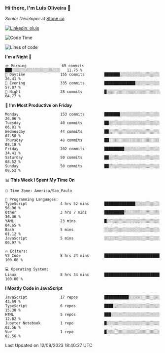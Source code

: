 ### Hi there, I'm Luis Oliveira 👋
*Senior Developer* at [Stone co](https://www.stone.com.br)  

[![Linkedin: oluis](https://img.shields.io/badge/-ooluis-blue?style=flat-square&logo=Linkedin&logoColor=white&link=https://www.linkedin.com/in/ooluis)](https://www.linkedin.com/in/ooluis/)

<!--START_SECTION:waka-->
![Code Time](http://img.shields.io/badge/Code%20Time-3%2C390%20hrs%2012%20mins-blue)

![Lines of code](https://img.shields.io/badge/From%20Hello%20World%20I%27ve%20Written-339.9%20thousand%20lines%20of%20code-blue)

**I'm a Night 🦉** 

```text
🌞 Morning                69 commits          ███░░░░░░░░░░░░░░░░░░░░░░   11.75 % 
🌆 Daytime                155 commits         ███████░░░░░░░░░░░░░░░░░░   26.41 % 
🌃 Evening                335 commits         ██████████████░░░░░░░░░░░   57.07 % 
🌙 Night                  28 commits          █░░░░░░░░░░░░░░░░░░░░░░░░   04.77 % 
```
📅 **I'm Most Productive on Friday** 

```text
Monday                   153 commits         ███████░░░░░░░░░░░░░░░░░░   26.06 % 
Tuesday                  40 commits          ██░░░░░░░░░░░░░░░░░░░░░░░   06.81 % 
Wednesday                44 commits          ██░░░░░░░░░░░░░░░░░░░░░░░   07.50 % 
Thursday                 48 commits          ██░░░░░░░░░░░░░░░░░░░░░░░   08.18 % 
Friday                   202 commits         █████████░░░░░░░░░░░░░░░░   34.41 % 
Saturday                 50 commits          ██░░░░░░░░░░░░░░░░░░░░░░░   08.52 % 
Sunday                   50 commits          ██░░░░░░░░░░░░░░░░░░░░░░░   08.52 % 
```


📊 **This Week I Spent My Time On** 

```text
🕑︎ Time Zone: America/Sao_Paulo

💬 Programming Languages: 
TypeScript               4 hrs 52 mins       ██████████████░░░░░░░░░░░   56.90 % 
Other                    3 hrs 7 mins        █████████░░░░░░░░░░░░░░░░   36.36 % 
YAML                     23 mins             █░░░░░░░░░░░░░░░░░░░░░░░░   04.65 % 
Bash                     5 mins              ░░░░░░░░░░░░░░░░░░░░░░░░░   01.12 % 
JavaScript               5 mins              ░░░░░░░░░░░░░░░░░░░░░░░░░   00.97 % 

🔥 Editors: 
VS Code                  8 hrs 34 mins       █████████████████████████   100.00 % 

💻 Operating System: 
Linux                    8 hrs 34 mins       █████████████████████████   100.00 % 
```

**I Mostly Code in JavaScript** 

```text
JavaScript               17 repos            ███████████░░░░░░░░░░░░░░   43.59 % 
TypeScript               6 repos             ████░░░░░░░░░░░░░░░░░░░░░   15.38 % 
HTML                     5 repos             ███░░░░░░░░░░░░░░░░░░░░░░   12.82 % 
Jupyter Notebook         1 repo              █░░░░░░░░░░░░░░░░░░░░░░░░   02.56 % 
Vue                      1 repo              █░░░░░░░░░░░░░░░░░░░░░░░░   02.56 % 
```




 Last Updated on 12/09/2023 18:40:27 UTC
<!--END_SECTION:waka-->
